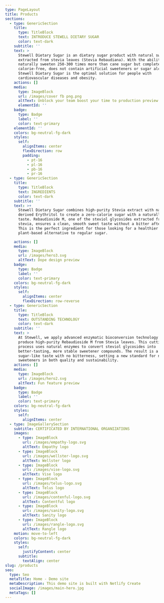 ```yaml
---
type: PageLayout
title: Products
sections:
  - type: GenericSection
    title:
      type: TitleBlock
      text: INTRODUCE STEWELL DIETARY SUGAR
      color: text-dark
    subtitle: ''
    text: >
      Stewell Dietary Sugar is an dietary sugar product with natural sweetness
      extracted from stevia leaves (Stevia Rebaudiana). With the ability to
      naturally sweeten 250-300 times more than cane sugar but completely
      calorie-free, does not contain artificial sweeteners or sugar alcohols,
      Stewell Dietary Sugar is the optimal solution for people with
      cardiovascular diseases and obesity.
    actions: []
    media:
      type: ImageBlock
      url: /images/cover fb png.png
      altText: Unblock your team boost your time to production preview
      elementId: ''
    badge:
      type: Badge
      label: ''
      color: text-primary
    elementId: ''
    colors: bg-neutral-fg-dark
    styles:
      self:
        alignItems: center
        flexDirection: row
        padding:
          - pt-16
          - pl-16
          - pb-16
          - pr-16
  - type: GenericSection
    title:
      type: TitleBlock
      text: INGREDIENTS
      color: text-dark
    subtitle: ''
    text: >+
      Stewell Dietary Sugar combines high-purity Stevia extract with naturally
      derived Erythritol to create a zero-calorie sugar with a naturally sweet
      taste. Rebaudioside M, one of the steviol glycosides extracted from
      stevia, ensures a clean, smooth sweet taste without a bitter aftertaste.
      This is the perfect ingredient for those looking for a healthier
      plant-based alternative to regular sugar.

    actions: []
    media:
      type: ImageBlock
      url: /images/hero3.svg
      altText: Dope design preview
    badge:
      type: Badge
      label: ''
      color: text-primary
    colors: bg-neutral-fg-dark
    styles:
      self:
        alignItems: center
        flexDirection: row-reverse
  - type: GenericSection
    title:
      type: TitleBlock
      text: OUTSTANDING TECHNOLOGY
      color: text-dark
    subtitle: ''
    text: >
      At Stewell, we apply advanced enzymatic bioconversion technology to
      produce high-purity Rebaudioside M from Stevia leaves. This cutting-edge
      process uses natural enzymes to convert steviol glycosides into
      better-tasting, more stable sweetener compounds. The result is a cleaner,
      sugar-like taste with no bitterness, setting a new standard for natural
      sweeteners in both quality and sustainability.
    actions: []
    media:
      type: ImageBlock
      url: /images/hero2.svg
      altText: Fun feature preview
    badge:
      type: Badge
      label: ''
      color: text-primary
    colors: bg-neutral-fg-dark
    styles:
      self:
        alignItems: center
  - type: ImageGallerySection
    subtitle: CERTIFICATED BY INTERNATIONAL ORGANIZATIONS
    images:
      - type: ImageBlock
        url: /images/empathy-logo.svg
        altText: Empathy logo
      - type: ImageBlock
        url: /images/wellster-logo.svg
        altText: Wellster logo
      - type: ImageBlock
        url: /images/vise-logo.svg
        altText: Vise logo
      - type: ImageBlock
        url: /images/telus-logo.svg
        altText: Telus logo
      - type: ImageBlock
        url: /images/contenful-logo.svg
        altText: Contentful logo
      - type: ImageBlock
        url: /images/sanity-logo.svg
        altText: Sanity logo
      - type: ImageBlock
        url: /images/rangle-logo.svg
        altText: Rangle logo
    motion: move-to-left
    colors: bg-neutral-fg-dark
    styles:
      self:
        justifyContent: center
      subtitle:
        textAlign: center
slug: /products
seo:
  type: Seo
  metaTitle: Home - Demo site
  metaDescription: This demo site is built with Netlify Create
  socialImage: /images/main-hero.jpg
  metaTags: []
---
```

